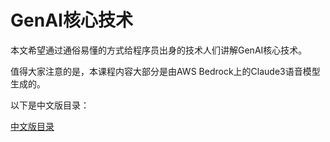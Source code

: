 # GenAI核心技术

本文希望通过通俗易懂的方式给程序员出身的技术人们讲解GenAI核心技术。

值得大家注意的是，本课程内容大部分是由AWS Bedrock上的Claude3语音模型生成的。

以下是中文版目录：

[中文版目录](./cn/000_index.ipynb)
